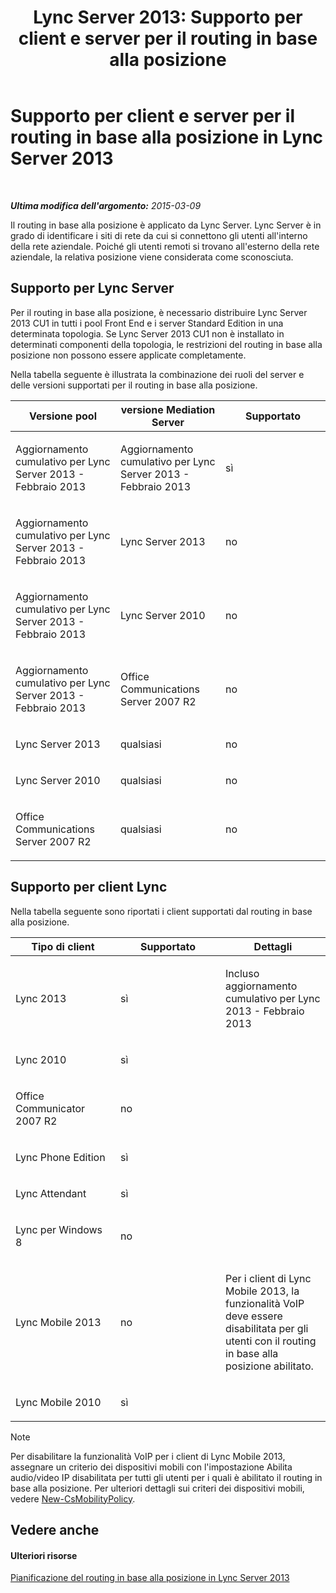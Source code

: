﻿---
title: 'Lync Server 2013: Supporto per client e server per il routing in base alla posizione'
TOCTitle: Supporto per client e server per il routing in base alla posizione
ms:assetid: 26c2ca3d-026d-4dd7-94fa-15ebb4406953
ms:mtpsurl: https://technet.microsoft.com/it-it/library/JJ994024(v=OCS.15)
ms:contentKeyID: 52062115
ms.date: 08/24/2015
mtps_version: v=OCS.15
ms.translationtype: HT
---

# Supporto per client e server per il routing in base alla posizione in Lync Server 2013

 

_**Ultima modifica dell'argomento:** 2015-03-09_

Il routing in base alla posizione è applicato da Lync Server. Lync Server è in grado di identificare i siti di rete da cui si connettono gli utenti all'interno della rete aziendale. Poiché gli utenti remoti si trovano all'esterno della rete aziendale, la relativa posizione viene considerata come sconosciuta.

## Supporto per Lync Server

Per il routing in base alla posizione, è necessario distribuire Lync Server 2013 CU1 in tutti i pool Front End e i server Standard Edition in una determinata topologia. Se Lync Server 2013 CU1 non è installato in determinati componenti della topologia, le restrizioni del routing in base alla posizione non possono essere applicate completamente.

Nella tabella seguente è illustrata la combinazione dei ruoli del server e delle versioni supportati per il routing in base alla posizione.


<table>
<colgroup>
<col style="width: 33%" />
<col style="width: 33%" />
<col style="width: 33%" />
</colgroup>
<thead>
<tr class="header">
<th>Versione pool</th>
<th>versione Mediation Server</th>
<th>Supportato</th>
</tr>
</thead>
<tbody>
<tr class="odd">
<td><p>Aggiornamento cumulativo per Lync Server 2013 - Febbraio 2013</p></td>
<td><p>Aggiornamento cumulativo per Lync Server 2013 - Febbraio 2013</p></td>
<td><p>sì</p></td>
</tr>
<tr class="even">
<td><p>Aggiornamento cumulativo per Lync Server 2013 - Febbraio 2013</p></td>
<td><p>Lync Server 2013</p></td>
<td><p>no</p></td>
</tr>
<tr class="odd">
<td><p>Aggiornamento cumulativo per Lync Server 2013 - Febbraio 2013</p></td>
<td><p>Lync Server 2010</p></td>
<td><p>no</p></td>
</tr>
<tr class="even">
<td><p>Aggiornamento cumulativo per Lync Server 2013 - Febbraio 2013</p></td>
<td><p>Office Communications Server 2007 R2</p></td>
<td><p>no</p></td>
</tr>
<tr class="odd">
<td><p>Lync Server 2013</p></td>
<td><p>qualsiasi</p></td>
<td><p>no</p></td>
</tr>
<tr class="even">
<td><p>Lync Server 2010</p></td>
<td><p>qualsiasi</p></td>
<td><p>no</p></td>
</tr>
<tr class="odd">
<td><p>Office Communications Server 2007 R2</p></td>
<td><p>qualsiasi</p></td>
<td><p>no</p></td>
</tr>
</tbody>
</table>


## Supporto per client Lync

Nella tabella seguente sono riportati i client supportati dal routing in base alla posizione.


<table>
<colgroup>
<col style="width: 33%" />
<col style="width: 33%" />
<col style="width: 33%" />
</colgroup>
<thead>
<tr class="header">
<th>Tipo di client</th>
<th>Supportato</th>
<th>Dettagli</th>
</tr>
</thead>
<tbody>
<tr class="odd">
<td><p>Lync 2013</p></td>
<td><p>sì</p></td>
<td><p>Incluso aggiornamento cumulativo per Lync 2013 - Febbraio 2013</p></td>
</tr>
<tr class="even">
<td><p>Lync 2010</p></td>
<td><p>sì</p></td>
<td> </td>
</tr>
<tr class="odd">
<td><p>Office Communicator 2007 R2</p></td>
<td><p>no</p></td>
<td> </td>
</tr>
<tr class="even">
<td><p>Lync Phone Edition</p></td>
<td><p>sì</p></td>
<td> </td>
</tr>
<tr class="odd">
<td><p>Lync Attendant</p></td>
<td><p>sì</p></td>
<td> </td>
</tr>
<tr class="even">
<td><p>Lync per Windows 8</p></td>
<td><p>no</p></td>
<td> </td>
</tr>
<tr class="odd">
<td><p>Lync Mobile 2013</p></td>
<td><p>no</p></td>
<td><p>Per i client di Lync Mobile 2013, la funzionalità VoIP deve essere disabilitata per gli utenti con il routing in base alla posizione abilitato.</p></td>
</tr>
<tr class="even">
<td><p>Lync Mobile 2010</p></td>
<td><p>sì</p></td>
<td> </td>
</tr>
</tbody>
</table>

  


> [!NOTE]
> Per disabilitare la funzionalità VoIP per i client di Lync Mobile 2013, assegnare un criterio dei dispositivi mobili con l'impostazione Abilita audio/video IP disabilitata per tutti gli utenti per i quali è abilitato il routing in base alla posizione. Per ulteriori dettagli sui criteri dei dispositivi mobili, vedere <A href="https://docs.microsoft.com/en-us/powershell/module/skype/New-CsMobilityPolicy">New-CsMobilityPolicy</A>.



## Vedere anche

#### Ulteriori risorse

[Pianificazione del routing in base alla posizione in Lync Server 2013](lync-server-2013-planning-for-location-based-routing.md)


